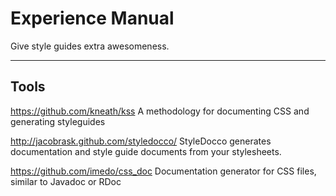 # Experience Manual

Give style guides extra awesomeness.

* * *

## Tools

https://github.com/kneath/kss
A methodology for documenting CSS and generating styleguides

http://jacobrask.github.com/styledocco/
StyleDocco generates documentation and style guide documents from your stylesheets.

https://github.com/imedo/css_doc
Documentation generator for CSS files, similar to Javadoc or RDoc